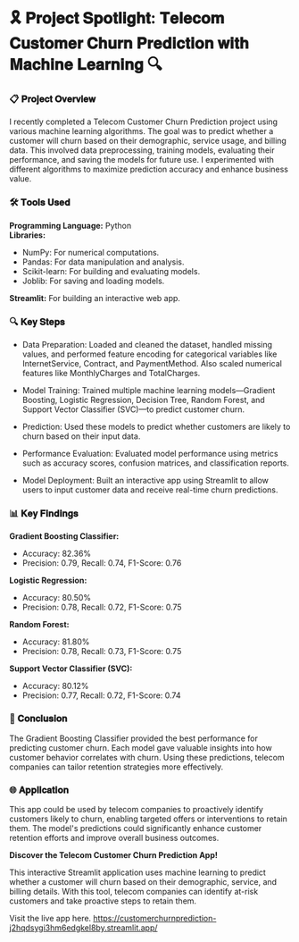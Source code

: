 # 🎗️ 𝐏𝐫𝐨𝐣𝐞𝐜𝐭 𝐒𝐩𝐨𝐭𝐥𝐢𝐠𝐡𝐭: 𝐓𝐞𝐥𝐞𝐜𝐨𝐦 𝐂𝐮𝐬𝐭𝐨𝐦𝐞𝐫 𝐂𝐡𝐮𝐫𝐧 𝐏𝐫𝐞𝐝𝐢𝐜𝐭𝐢𝐨𝐧 𝐰𝐢𝐭𝐡 𝐌𝐚𝐜𝐡𝐢𝐧𝐞 𝐋𝐞𝐚𝐫𝐧𝐢𝐧𝐠 🔍

### 📋 𝐏𝐫𝐨𝐣𝐞𝐜𝐭 𝐎𝐯𝐞𝐫𝐯𝐢𝐞𝐰

I recently completed a Telecom Customer Churn Prediction project using various machine learning algorithms. The goal was to predict whether a customer will churn based on their demographic, service usage, and billing data. This involved data preprocessing, training models, evaluating their performance, and saving the models for future use. I experimented with different algorithms to maximize prediction accuracy and enhance business value.

### 🛠️ 𝐓𝐨𝐨𝐥𝐬 𝐔𝐬𝐞𝐝

**Programming Language:** Python <br>
**Libraries:** <br>
* NumPy: For numerical computations.<br>
* Pandas: For data manipulation and analysis.<br>
* Scikit-learn: For building and evaluating models.<br>
* Joblib: For saving and loading models.<br>

**Streamlit:** For building an interactive web app.<br>

### 🔍 𝐊𝐞𝐲 𝐒𝐭𝐞𝐩𝐬

* Data Preparation: Loaded and cleaned the dataset, handled missing values, and performed feature encoding for categorical variables like InternetService, Contract, and PaymentMethod. Also scaled numerical features like MonthlyCharges and TotalCharges.<br>

* Model Training: Trained multiple machine learning models—Gradient Boosting, Logistic Regression, Decision Tree, Random Forest, and Support Vector Classifier (SVC)—to predict customer churn.<br>

* Prediction: Used these models to predict whether customers are likely to churn based on their input data.<br>

* Performance Evaluation: Evaluated model performance using metrics such as accuracy scores, confusion matrices, and classification reports.<br>

* Model Deployment: Built an interactive app using Streamlit to allow users to input customer data and receive real-time churn predictions.<br>

### 📊 𝐊𝐞𝐲 𝐅𝐢𝐧𝐝𝐢𝐧𝐠𝐬

**Gradient Boosting Classifier:** <br>
  * Accuracy: 82.36%<br>
  * Precision: 0.79, Recall: 0.74, F1-Score: 0.76<br>
  
**Logistic Regression:** <br>
  * Accuracy: 80.50%<br>
  * Precision: 0.78, Recall: 0.72, F1-Score: 0.75<br>
  
**Random Forest:** <br>
  * Accuracy: 81.80%<br>
  * Precision: 0.78, Recall: 0.73, F1-Score: 0.75<br>
  
**Support Vector Classifier (SVC):** <br>
  * Accuracy: 80.12%<br>
  * Precision: 0.77, Recall: 0.72, F1-Score: 0.74<br>

### 🏁 𝐂𝐨𝐧𝐜𝐥𝐮𝐬𝐢𝐨𝐧

The Gradient Boosting Classifier provided the best performance for predicting customer churn. Each model gave valuable insights into how customer behavior correlates with churn. Using these predictions, telecom companies can tailor retention strategies more effectively.

### 🌐 𝐀𝐩𝐩𝐥𝐢𝐜𝐚𝐭𝐢𝐨𝐧

This app could be used by telecom companies to proactively identify customers likely to churn, enabling targeted offers or interventions to retain them. The model's predictions could significantly enhance customer retention efforts and improve overall business outcomes.


**Discover the Telecom Customer Churn Prediction App!** <br>

This interactive Streamlit application uses machine learning to predict whether a customer will churn based on their demographic, service, and billing details. With this tool, telecom companies can identify at-risk customers and take proactive steps to retain them.

Visit the live app here.
https://customerchurnprediction-j2hqdsygi3hm6edgkel8by.streamlit.app/
